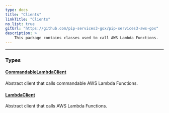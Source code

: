 ```yaml
---
type: docs
title: "Clients"
linkTitle: "Clients"
no_list: true
gitUrl: "https://github.com/pip-services3-gox/pip-services3-aws-gox"
description: >
    This package contains classes used to call AWS Lambda Functions.
---
```

---

<div class="module-body"> 

### Types

#### [CommandableLambdaClient](commandable_lambda_client)
Abstract client that calls commandable AWS Lambda Functions.


#### [LambdaClient](lambda_client)
Abstract client that calls AWS Lambda Functions.

</div>
